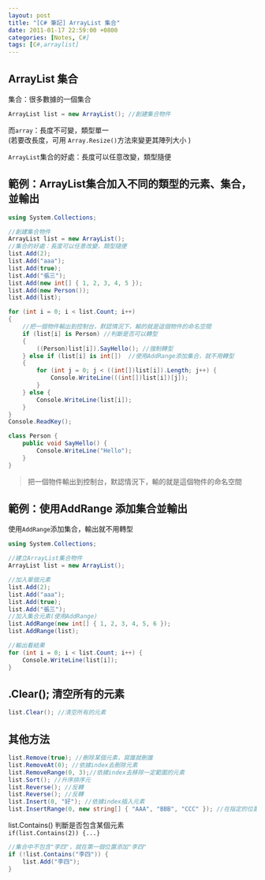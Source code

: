 ```yaml
---
layout: post
title: "[C# 筆記] ArrayList 集合"
date: 2011-01-17 22:59:00 +0800
categories: [Notes, C#]
tags: [C#,arraylist]
---
```


## ArrayList 集合

集合：很多數據的一個集合  
```c#
ArrayList list = new ArrayList(); //創建集合物件
```

而`array`：長度不可變，類型單一     
(若要改長度，可用 `Array.Resize()`方法來變更其陣列大小 )  

`ArrayList`集合的好處：長度可以任意改變，類型隨便  

## 範例：ArrayList集合加入不同的類型的元素、集合，並輸出
```c#
using System.Collections;

//創建集合物件
ArrayList list = new ArrayList();
//集合的好處：長度可以任意改變，類型隨便
list.Add(2);
list.Add("aaa");
list.Add(true);
list.Add("張三");
list.Add(new int[] { 1, 2, 3, 4, 5 });
list.Add(new Person());
list.Add(list);

for (int i = 0; i < list.Count; i++)
{
    //把一個物件輸出到控制台，默認情況下，輸的就是這個物件的命名空間
    if (list[i] is Person) //判斷是否可以轉型
    { 
        ((Person)list[i]).SayHello(); //強制轉型
    } else if (list[i] is int[])  //使用AddRange添加集合，就不用轉型
    {
        for (int j = 0; j < ((int[])list[i]).Length; j++) {
            Console.WriteLine(((int[])list[i])[j]);
        }
    } else {
        Console.WriteLine(list[i]);
    }
}
Console.ReadKey();

class Person {
    public void SayHello() {
        Console.WriteLine("Hello");
    }
}
```
> 把一個物件輸出到控制台，默認情況下，輸的就是這個物件的命名空間

## 範例：使用AddRange 添加集合並輸出
使用`AddRange`添加集合，輸出就不用轉型
```c#
using System.Collections;

//建立ArrayList集合物件
ArrayList list = new ArrayList();

//加入單個元素
list.Add(2);
list.Add("aaa");
list.Add(true);
list.Add("張三");
//加入集合元素(使用AddRange)
list.AddRange(new int[] { 1, 2, 3, 4, 5, 6 });
list.AddRange(list);

//輸出看結果
for (int i = 0; i < list.Count; i++) {
    Console.WriteLine(list[i]);
}
```

## .Clear(); 清空所有的元素
```c#
list.Clear(); //清空所有的元素
```
## 其他方法
```c#
list.Remove(true); //刪除某個元素，寫誰就刪誰
list.RemoveAt(0); //依據index去刪除元素
list.RemoveRange(0, 3);//依據index去移除一定範圍的元素
list.Sort(); //升序排序元
list.Reverse(); //反轉
list.Reverse(); //反轉
list.Insert(0, "好"); //依據index插入元素
list.InsertRange(0, new string[] { "AAA", "BBB", "CCC" }); //在指定的位置插入一個集合  
```

list.Contains() 判斷是否包含某個元素  
`if(list.Contains(2)) {...}`  
```c#
//集合中不包含"李四"，就在第一個位置添加"李四"
if (!list.Contains("李四")) {
    list.Add("李四");
}
```